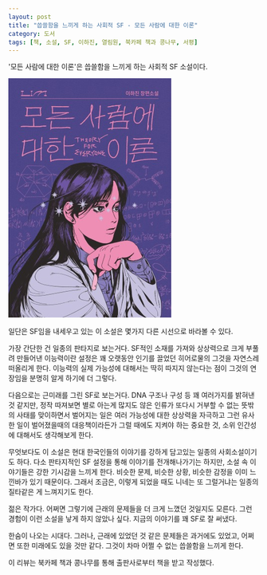 ```yaml
---
layout: post
title: "씁쓸함을 느끼게 하는 사회적 SF - 모든 사람에 대한 이론"
category: 도서
tags: [책, 소설, SF, 이하진, 열림원, 북카페 책과 콩나무, 서평]
---
```


'모든 사람에 대한 이론'은
씁쓸함을 느끼게 하는 사회적 SF 소설이다.

![표지](/images/book/theory-for-everyone-book.jpg)

일단은 SF임을 내세우고 있는 이 소설은
몇가지 다른 시선으로 바라볼 수 있다.

가장 간단한 건 일종의 판타지로 보는거다.
SF적인 소재를 가져와 상상력으로 크게 부풀려 만들어낸 이능력이란 설정은
꽤 오랫동안 인기를 끌었던 히어로물의 그것을 자연스레 떠올리게 한다.
이능력의 실제 가능성에 대해서는 딱히 따지지 않는다는 점이
그것의 연장임을 분명히 알게 하기에 더 그렇다.

다음으로는 근미래를 그린 SF로 보는거다.
DNA 구조나 구성 등 꽤 여러가지를 밝혀낸 것 같지만,
정작 따져보면 별로 아는게 많지도 않은 인류가
또다시 거부할 수 없는 뜻밖의 사태를 맞이하면서 벌어지는 일은
여러 가능성에 대한 상상력을 자극하고
그런 유사한 일이 벌어졌을때의 대응책이라든가
그럴 때에도 지켜야 하는 중요한 것,
소위 인간성에 대해서도 생각해보게 한다.

무엇보다도 이 소설은 현대 한국인들의 이야기를 강하게 담고있는
일종의 사회소설이기도 하다.
다소 판타지적인 SF 설정을 통해 이야기를 전개해나가기는 하지만,
소설 속 이야기들은 강한 기시감을 느끼게 한다.
비슷한 문제, 비슷한 상황, 비슷한 감정을 이미 느낀바가 있기 때문이다.
그래서 조금은, 이렇게 되었을 때도 니네는 또 그럴거냐는 일종의 질타같은 게 느껴지기도 한다.

젊은 작가다.
어쩌면 그렇기에 근래의 문제들을 더 크게 느꼈던 것일지도 모른다.
그런 경험이 이런 소설을 낳게 하지 않았나 싶다.
지금의 이야기를 꽤 SF로 잘 써냈다.

한숨이 나오는 시대다.
그러나, 근래에 있었던 것 같은 문제들은 과거에도 있었고,
어쩌면 또한 미래에도 있을 것만 같다.
그것이 차마 어쩔 수 없는 씁쓸함을 느끼게 한다.



<div class="im im-info">
이 리뷰는 북카페 책과 콩나무를 통해 출판사로부터 책을 받고 작성했다.
</div>
